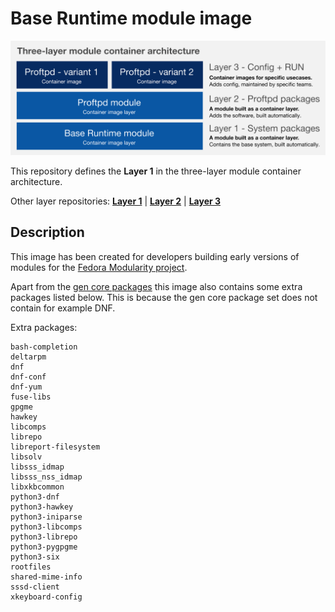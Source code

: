 # Base Runtime module image

![three-layer-arch](/doc/three-layer-arch.png)

This repository defines the **Layer 1** in the three-layer module container architecture.

Other layer repositories:
[**Layer 1**](https://github.com/asamalik/fake-gen-core-module-image) | 
[**Layer 2**](https://github.com/asamalik/fake-proftpd-module-image) | 
[**Layer 3**](https://github.com/container-images/proftpd)

## Description

This image has been created for developers building early versions of modules for the [Fedora Modularity project](https://fedoraproject.org/wiki/Modularity).

Apart from the [gen core packages](https://github.com/sgallagher/whatpkgs/blob/master/sampledata/fedora/25/runtime-source-packages-short.txt) this image also contains some extra packages listed below. This is because the gen core package set does not contain for example DNF.

Extra packages:

```
bash-completion
deltarpm
dnf
dnf-conf
dnf-yum
fuse-libs
gpgme
hawkey
libcomps
librepo
libreport-filesystem
libsolv
libsss_idmap
libsss_nss_idmap
libxkbcommon
python3-dnf
python3-hawkey
python3-iniparse
python3-libcomps
python3-librepo
python3-pygpgme
python3-six
rootfiles
shared-mime-info
sssd-client
xkeyboard-config
```
